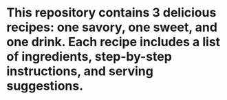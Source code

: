 # This repository contains 3 delicious recipes: one savory, one sweet, and one drink. Each recipe includes a list of ingredients, step-by-step instructions, and serving suggestions.
